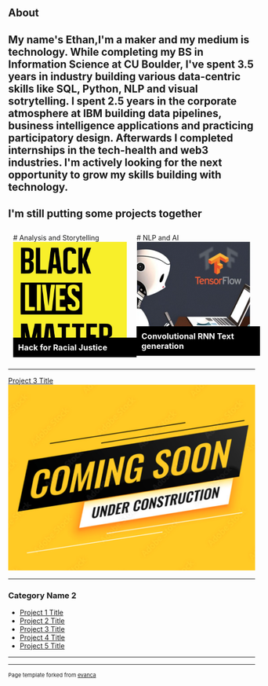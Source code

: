 ## About
My name's Ethan,I'm a maker and my medium is technology. While completing my BS in Information Science at CU Boulder, I've spent 3.5 years in industry building various data-centric skills like SQL, Python, NLP and visual sotrytelling. I spent 2.5 years in the corporate atmosphere at IBM building data pipelines, business intelligence applications and practicing participatory design. Afterwards I completed internships in the tech-health and web3 industries. I'm actively looking for the next opportunity to grow my skills building with technology.
---

## I'm still putting some projects together

<div style="display:flex;">
  <div style="flex: 1; padding: 10px;">
    # Analysis and Storytelling
    <div style="position:relative;">
        <a href="https://basalt-streetcar-3c0.notion.site/One-page-writeup-aa8b0d8e9bf3494b9117db7b62113f8e", target="_blank">
            <img src="images/Black_Lives_Matter_logo.png" alt="Black lives matter logo, linked to project writeup" style="width:100%;">
            <div style="position:absolute; bottom:0; background-color:black; color:white; width:100%; padding:10px;">
            <h3 style="margin:0;">Hack for Racial Justice</h3>
            </div>
        </a>
    </div>
  </div>
  <div style="flex: 1; padding: 10px;">
    # NLP and AI
    <div style="position:relative;">
        <a href="https://basalt-streetcar-3c0.notion.site/Company-name-generator-e1bcef8f7aa648eeb667b0b7048e412d" target="_blank">
            <img src="images/cng_thumbnail.png" alt="Name generator, linked to project writeup" style="width:100%;">
            <div style="position:absolute; bottom:0; background-color:black; color:white; width:100%; padding:10px;">
            <h3 style="margin:0;">Convolutional RNN Text generation</h3>
            </div>
        </a>
    </div>
  </div>
</div>


---
[Project 3 Title]()
<img src="images/underconstruction.png?raw=true"/>

---

### Category Name 2

- [Project 1 Title](http://example.com/)
- [Project 2 Title](http://example.com/)
- [Project 3 Title](http://example.com/)
- [Project 4 Title](http://example.com/)
- [Project 5 Title](http://example.com/)

---




---
<p style="font-size:11px">Page template forked from <a href="https://github.com/evanca/quick-portfolio">evanca</a></p>
<!-- Remove above link if you don't want to attibute -->
